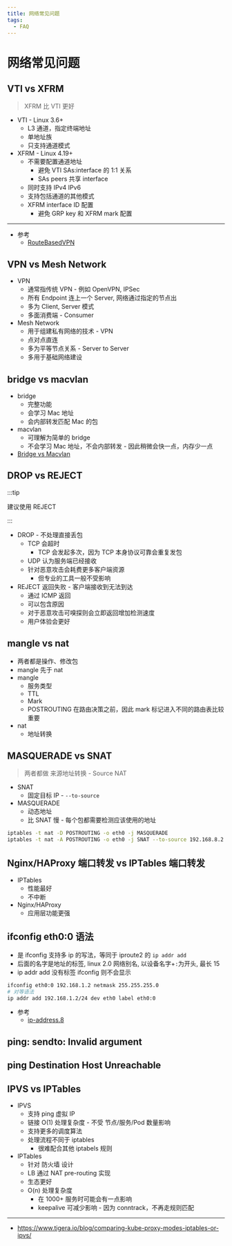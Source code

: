 ```yaml
---
title: 网络常见问题
tags:
  - FAQ
---
```


# 网络常见问题

## VTI vs XFRM

> XFRM 比 VTI 更好

- VTI - Linux 3.6+
  - L3 通道，指定终端地址
  - 单地址族
  - 只支持通道模式
- XFRM - Linux 4.19+
  - 不需要配置通道地址
    - 避免 VTI SAs:interface 的 1:1 关系
    - SAs peers 共享 interface
  - 同时支持 IPv4 IPv6
  - 支持包括通道的其他模式
  - XFRM interface ID 配置
    - 避免 GRP key 和 XFRM mark 配置

---

- 参考
  - [RouteBasedVPN](https://wiki.strongswan.org/projects/strongswan/wiki/RouteBasedVPN)

## VPN vs Mesh Network

- VPN
  - 通常指传统 VPN - 例如 OpenVPN, IPSec
  - 所有 Endpoint 连上一个 Server, 网络通过指定的节点出
  - 多为 Client, Server 模式
  - 多面消费端 - Consumer
- Mesh Network
  - 用于组建私有网络的技术 - VPN
  - 点对点直连
  - 多为平等节点关系 - Server to Server
  - 多用于基础网络建设

## bridge vs macvlan

- bridge
  - 完整功能
  - 会学习 Mac 地址
  - 会内部转发匹配 Mac 的包
- macvlan
  - 可理解为简单的 bridge
  - 不会学习 Mac 地址，不会内部转发 - 因此稍微会快一点，内存少一点
- [Bridge vs Macvlan](https://hicu.be/bridge-vs-macvlan)

## DROP vs REJECT

:::tip

建议使用 REJECT

:::

- DROP - 不处理直接丢包
  - TCP 会超时
    - TCP 会发起多次，因为 TCP 本身协议可靠会重复发包
  - UDP 认为服务端已经接收
  - 针对恶意攻击会耗费更多客户端资源
    - 但专业的工具一般不受影响
- REJECT 返回失败 - 客户端接收到无法到达
  - 通过 ICMP 返回
  - 可以包含原因
  - 对于恶意攻击可嗅探则会立即返回增加检测速度
  - 用户体验会更好

## mangle vs nat

- 两者都是操作、修改包
- mangle 先于 nat
- mangle
  - 服务类型
  - TTL
  - Mark
  - POSTROUTING 在路由决策之前，因此 mark 标记进入不同的路由表比较重要
- nat
  - 地址转换

## MASQUERADE vs SNAT

> 两者都做 来源地址转换 - Source NAT

- SNAT
  - 固定目标 IP - `--to-source`
- MASQUERADE
  - 动态地址
  - 比 SNAT 慢 - 每个包都需要检测应该使用的地址

```bash
iptables -t nat -D POSTROUTING -o eth0 -j MASQUERADE
iptables -t nat -A POSTROUTING -o eth0 -j SNAT --to-source 192.168.8.2
```

## Nginx/HAProxy 端口转发 vs IPTables 端口转发

- IPTables
  - 性能最好
  - 不中断
- Nginx/HAProxy
  - 应用层功能更强

## ifconfig eth0:0 语法

- 是 ifconfig 支持多 ip 的写法，等同于 iproute2 的 `ip addr add`
- 后面的名字是地址的标签, linux 2.0 网络别名, 以设备名字+`:`为开头, 最长 15
- ip addr add 没有标签 ifconfig 则不会显示

```bash
ifconfig eth0:0 192.168.1.2 netmask 255.255.255.0
# 对等语法
ip addr add 192.168.1.2/24 dev eth0 label eth0:0
```

- 参考
  - [ip-address.8](http://manpages.ubuntu.com/manpages/hirsute/en/man8/ip-address.8.html)

## ping: sendto: Invalid argument

## ping Destination Host Unreachable

## IPVS vs IPTables

- IPVS
  - 支持 ping 虚拟 IP
  - 链接 O(1) 处理复杂度 - 不受 节点/服务/Pod 数量影响
  - 支持更多的调度算法
  - 处理流程不同于 iptables
    - 很难配合其他 iptabels 规则
- IPTables
  - 针对 防火墙 设计
  - LB 通过 NAT pre-routing 实现
  - 生态更好
  - O(n) 处理复杂度
    - 在 1000+ 服务时可能会有一点影响
    - keepalive 可减少影响 - 因为 conntrack，不再走规则匹配

---

- https://www.tigera.io/blog/comparing-kube-proxy-modes-iptables-or-ipvs/
